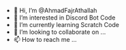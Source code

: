 - 👋 Hi, I’m @AhmadFajrAthallah
- 👀 I’m interested in Discord Bot Code
- 🌱 I’m currently learning Scratch Code
- 💞️ I’m looking to collaborate on ...
- 📫 How to reach me ...

<!---
AhmadFajrAthallah/AhmadFajrAthallah is a ✨ special ✨ repository because its `README.md` (this file) appears on your GitHub profile.
You can click the Preview link to take a look at your changes.
--->
